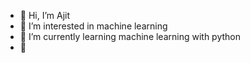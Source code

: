 - 👋 Hi, I’m Ajit
- 👀 I’m interested in machine learning
- 🌱 I’m currently learning machine learning with python
- 💞

<!---
ajitminj/ajitminj is a ✨ special ✨ repository because its `README.md` (this file) appears on your GitHub profile.
You can click the Preview link to take a look at your changes.
--->
